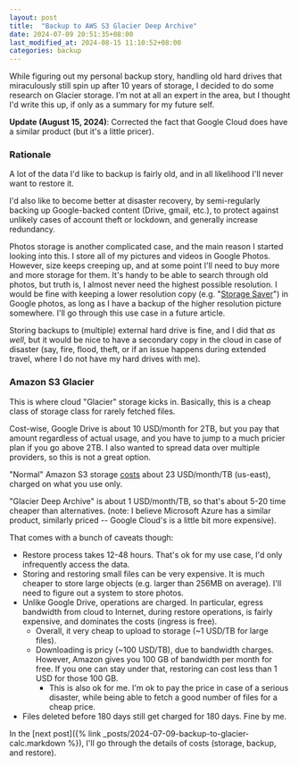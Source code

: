 ```yaml
---
layout: post
title:  "Backup to AWS S3 Glacier Deep Archive"
date: 2024-07-09 20:51:35+08:00
last_modified_at: 2024-08-15 11:10:52+08:00
categories: backup
---
```

While figuring out my personal backup story, handling old hard drives
that miraculously still spin up after 10 years of storage, I decided
to do some research on Glacier storage. I'm not at all an expert
in the area, but I thought I'd write this up, if only as a summary
for my future self.

**Update (August 15, 2024)**: Corrected the fact that Google Cloud
does have a similar product (but it's a little pricer).

### Rationale

A lot of the data I'd like to backup is fairly old, and in all
likelihood I'll never want to restore it.

I'd also like to become better at disaster recovery, by semi-regularly
backing up Google-backed content (Drive, gmail, etc.), to protect
against unlikely cases of account theft or lockdown, and generally
increase redundancy.

Photos storage is another complicated case, and the main reason I
started looking into this. I store all of my pictures and videos
in Google Photos. However, size keeps creeping up, and at some
point I'll need to buy more and more storage for them. It's handy
to be able to search through old photos, but truth is, I almost
never need the highest possible resolution. I would be fine with keeping
a lower resolution copy (e.g. "[Storage Saver](https://support.google.com/photos/answer/6220791?hl=en&co=GENIE.Platform%3DAndroid#zippy=%2Cexpress)")
in Google photos, as long as I have a backup of the higher resolution picture somewhere. I'll go through this use case in a future article.

Storing backups to (multiple) external hard drive is fine, and I did
that _as well_, but it would be nice to have a secondary copy in the
cloud in case of disaster (say, fire, flood, theft, or if an issue
happens during extended travel, where I do not have my hard drives
with me).

### Amazon S3 Glacier

This is where cloud "Glacier" storage kicks in. Basically, this is
a cheap class of storage class for rarely fetched files.

Cost-wise, Google Drive is about 10 USD/month for 2TB, but you pay
that amount regardless of actual usage, and you have to jump to a
much pricier plan if you go above 2TB. I also wanted to spread data
over multiple providers, so this is not a great option.

"Normal" Amazon S3 storage [costs](https://aws.amazon.com/s3/pricing/)
about 23 USD/month/TB (us-east), charged on what you use only.

"Glacier Deep Archive" is about 1 USD/month/TB, so that's about 5-20
time cheaper than alternatives. (note: I believe Microsoft Azure has a
similar product, similarly priced -- Google Cloud's is a little bit
more expensive).

That comes with a bunch of caveats though:

- Restore process takes 12-48 hours. That's ok for my use case, I'd
  only infrequently access the data.
- Storing and restoring small files can be very expensive. It is much
  cheaper to store large objects (e.g. larger than 256MB on average).
  I'll need to figure out a system to store photos.
- Unlike Google Drive, operations are charged. In particular, egress
  bandwidth from cloud to Internet, during restore operations, is fairly
  expensive, and dominates the costs (ingress is free).
  - Overall, it very cheap to upload to storage (~1 USD/TB for large
    files).
  - Downloading is pricy (~100 USD/TB), due to bandwidth charges.
    However, Amazon gives you 100 GB of bandwidth per month for free.
    If you one can stay under that, restoring can cost less than 1 USD
    for those 100 GB.
    - This is also ok for me. I'm ok to pay the price in case of a
      serious disaster, while being able to fetch a good number of files
      for a cheap price.
- Files deleted before 180 days still get charged for 180 days. Fine by
  me.

In the [next post]({% link _posts/2024-07-09-backup-to-glacier-calc.markdown %}),
I'll go through the details of costs (storage, backup, and restore).
